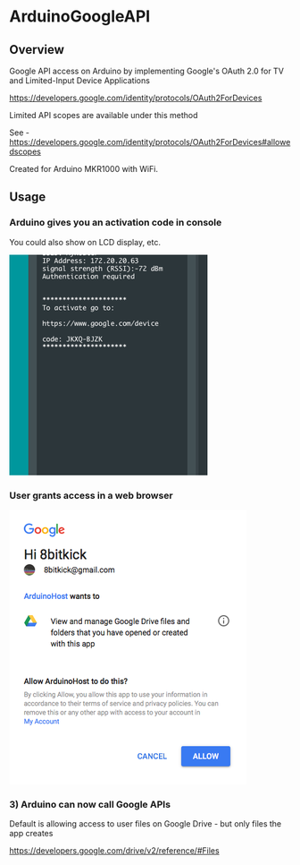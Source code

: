 # ArduinoGoogleAPI


## Overview

Google API access on Arduino by implementing Google's OAuth 2.0 for TV and Limited-Input Device Applications

https://developers.google.com/identity/protocols/OAuth2ForDevices

Limited API scopes are available under this method

See - https://developers.google.com/identity/protocols/OAuth2ForDevices#allowedscopes

Created for Arduino MKR1000 with WiFi.

## Usage

### Arduino gives you an activation code in console
You could also show on LCD display, etc.

![alt text](https://github.com/8bitkick/ArduinoGoogleAPI/blob/master/console.png)


### User grants access in a web browser

![alt text](https://raw.githubusercontent.com/8bitkick/ArduinoGoogleAPI/master/allow.png)


### 3) Arduino can now call Google APIs
Default is allowing access to user files on Google Drive - but only files the app creates

https://developers.google.com/drive/v2/reference/#Files
